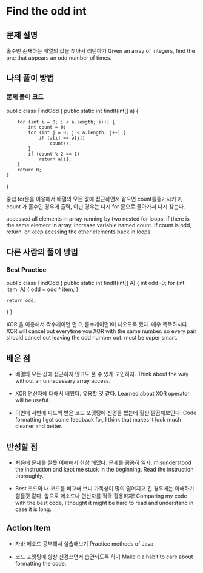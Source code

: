 # Find the odd int

## 문제 설명
홀수번 존재하는 배열의 값을 찾아서 리턴하기
Given an array of integers, find the one that appears an odd number of times.

## 나의 풀이 방법

### 문제 풀이 코드

public class FindOdd {
    public static int findIt(int[] a) {

        for (int i = 0; i < a.length; i++) {
            int count = 0;
            for (int j = 0; j < a.length; j++) {
                if (a[i] == a[j])
                    count++;
            }
            if (count % 2 == 1)
                return a[i];
        }
        return 0;
    }
}

중첩 for문을 이용해서 배열의 모든 값에 접근하면서 같으면 count를증가시키고, count 가 홀수인 경우에 출력, 아닌 경우는 다시 for 문으로 돌아가서 다시 찾는다.

accessed all elements in array running by two nested for loops. if there is the same element in array, increase variable named count. If count is odd, return. or keep acessing the other elements back in loops.


## 다른 사람의 풀이 방법

### Best Practice

public class FindOdd {
  public static int findIt(int[] A) {
    int odd=0;
    for (int item: A)
      {
        odd = odd ^ item;
      }

    return odd;
  }
}

XOR 을 이용해서 짝수개이면 면 0, 홀수개이면1이 나오도록 했다. 매우 똑똑하시다.
XOR will cancel out everytime you XOR with the same number. so every pair should cancel out leaving the odd number out. must be super smart.
 


## 배운 점
- 배열의 모든 값에 접근하지 않고도 풀 수 있게 고민하자.
Think about the way without an unnecessary array access.

- XOR 연산자에 대해서 배웠다. 유용할 것 같다.
Learned about XOR operator. will be useful.

- 이번에 저번에 피드백 받은 코드 포맷팅에 신경을 썼는데 훨씬 깔끔해보인다.
Code formatting I got some feedback for, I think that makes it look much cleaner and better.

## 반성할 점
- 처음에 문제를 잘못 이해해서 한참 헤맸다. 문제를 꼼꼼히 읽자.
misunderstood the instruction and kept me stuck in the beginning. Read the instruction thoroughly.


- Best 코드와 내 코드를 비교해 보니 가독성이 많이 떨어지고 긴 경우에는 이해하기 힘들것 같다. 앞으로 메소드나 연산자를  적극 활용하자! 
Comparing my code with the best code, I thought it might be hard to read and understand in case it is long. 

## Action Item
- 자바 메소드 공부해서 실습해보기
Practice methods of Java

- 코드 포맷팅에 항상 신경쓰면서 습관되도록 하기
Make it a habit to care about formatting the code.
